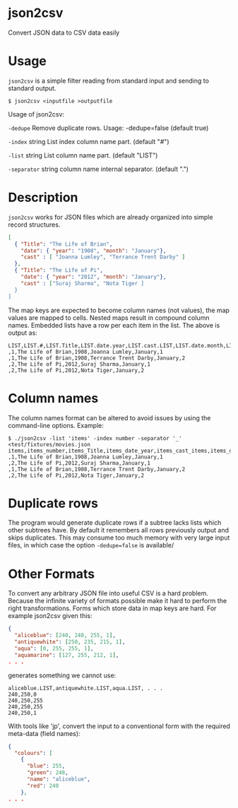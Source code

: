 # json2csv

Convert JSON data to CSV data easily

# Usage

`json2csv` is a simple filter reading from standard input and sending to standard output.

```
$ json2csv <inputfile >outputfile
```
Usage of json2csv:

`-dedupe`
Remove duplicate rows. Usage: -dedupe=false (default true)

`-index` string
List index column name part. (default "#")

`-list` string
List column name part. (default "LIST")

`-separator` string
column name internal separator. (default ".")

# Description

`json2csv` works for JSON files which are already organized into simple record structures.

```JSON
[
  { "Title": "The Life of Brian",
    "date": { "year": "1908", "month": "January"},
    "cast" : [ "Joanna Lumley", "Terrance Trent Darby" ]
  },
  { "Title": "The Life of Pi",
    "date": { "year": "2012", "month": "January"},
    "cast" : ["Suraj Sharma", "Nota Tiger ]
  }
]
```

The map keys are expected to become column names (not values), the map values are 
mapped to cells. Nested maps result in compound column names. Embedded lists have a 
row per each item in the list. The above is output as:

```
LIST,LIST.#,LIST.Title,LIST.date.year,LIST.cast.LIST,LIST.date.month,LIST.cast.LIST.#
,1,The Life of Brian,1908,Joanna Lumley,January,1
,1,The Life of Brian,1908,Terrance Trent Darby,January,2
,2,The Life of Pi,2012,Suraj Sharma,January,1
,2,The Life of Pi,2012,Nota Tiger,January,2
```

# Column names

The column names format can be altered to avoid issues by using the command-line options. 
Example:
```
$ ./json2csv -list 'items' -index number -separator '_' <test/fixtures/movies.json
items,items_number,items_Title,items_date_year,items_cast_items,items_date_month,items_cast_items_number
,1,The Life of Brian,1908,Joanna Lumley,January,1
,2,The Life of Pi,2012,Suraj Sharma,January,1
,1,The Life of Brian,1908,Terrance Trent Darby,January,2
,2,The Life of Pi,2012,Nota Tiger,January,2
```

# Duplicate rows

The program would generate duplicate rows if a subtree lacks lists which other subtrees have. 
By default it remembers all rows previously output and skips duplicates. This may consume 
too much memory with very large input files, in which case the option `-dedupe=false` is available/

# Other Formats

To convert any arbitrary JSON file into useful CSV is a hard problem. Because the infinite
variety of formats possible make it hard to perform the right transformations. Forms which 
store data in map keys are hard. For example json2csv given this: 

```JSON
{
  "aliceblue": [240, 248, 255, 1],
  "antiquewhite": [250, 235, 215, 1],
  "aqua": [0, 255, 255, 1],
  "aquamarine": [127, 255, 212, 1],
. . .
```
generates something we cannot use:
```
aliceblue.LIST,antiquewhite.LIST,aqua.LIST, . . .
240,250,0
240,250,255
240,250,255
240,250,1
```
With tools like 'jp', convert the input to a conventional form with the required
meta-data (field names):
```JSON
{
  "colours": [
    {
      "blue": 255,
      "green": 248,
      "name": "aliceblue",
      "red": 240
    },
. . .
```